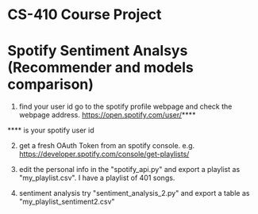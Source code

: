 # CS-410 Course Project
# Spotify Sentiment Analsys (Recommender and models comparison)

1. find your user id
go to the spotify profile webpage and check the webpage address. https://open.spotify.com/user/****

**** is your spotify user id

2. get a fresh OAuth Token
from an spotify console. e.g. https://developer.spotify.com/console/get-playlists/

3. edit the personal info in the "spotify_api.py" and export a playlist as "my_playlist.csv". I have a playlist of 401 songs.

4. sentiment analysis
try "sentiment_analysis_2.py" and export a table as "my_playlist_sentiment2.csv"


